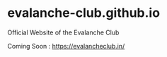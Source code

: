 # evalanche-club.github.io
Official Website of the Evalanche Club

Coming Soon : https://evalancheclub.in/
